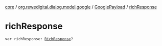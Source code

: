 [core](../../index.md) / [org.rewedigital.dialog.model.google](../index.md) / [GooglePayload](index.md) / [richResponse](./rich-response.md)

# richResponse

`var richResponse: `[`RichResponse`](../-rich-response/index.md)`?`